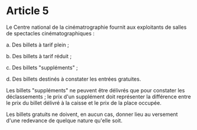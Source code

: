 # Article 5

Le Centre national de la cinématrographie fournit aux exploitants de salles de spectacles cinématographiques :

a. Des billets à tarif plein ;

b. Des billets à tarif réduit ;

c. Des billets "suppléments" ;

d. Des billets destinés à constater les entrées gratuites.

Les billets "suppléments" ne peuvent être délivrés que pour constater les déclassements ; le prix d'un supplément doit représenter la différence entre le prix du billet délivré à la caisse et le prix de la place occupée.

Les billets gratuits ne doivent, en aucun cas, donner lieu au versement d'une redevance de quelque nature qu'elle soit.

